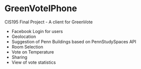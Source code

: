 GreenVoteIPhone
===============

CIS195 Final Project - A client for GreenVote

- Facebook Login for users
- Geolocation
- Suggestion of Penn Buildings based on PennStudySpaces API
- Room Selection
- Vote on Temperature
- Sharing
- View of vote statistics
